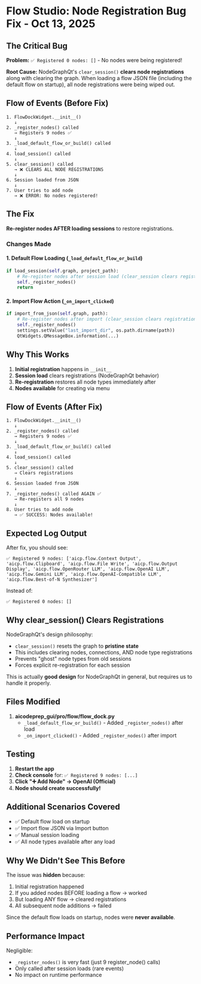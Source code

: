# Flow Studio: Node Registration Bug Fix - Oct 13, 2025

## The Critical Bug

**Problem:** `✅ Registered 0 nodes: []` - No nodes were being registered!

**Root Cause:** NodeGraphQt's `clear_session()` **clears node registrations** along with clearing the graph. When loading a flow JSON file (including the default flow on startup), all node registrations were being wiped out.

## Flow of Events (Before Fix)

```
1. FlowDockWidget.__init__()
   ↓
2. _register_nodes() called
   → Registers 9 nodes ✅
   ↓
3. _load_default_flow_or_build() called
   ↓
4. load_session() called
   ↓
5. clear_session() called
   → ❌ CLEARS ALL NODE REGISTRATIONS
   ↓
6. Session loaded from JSON
   ↓
7. User tries to add node
   → ❌ ERROR: No nodes registered!
```

## The Fix

**Re-register nodes AFTER loading sessions** to restore registrations.

### Changes Made

#### 1. Default Flow Loading (`_load_default_flow_or_build`)

```python
if load_session(self.graph, project_path):
    # Re-register nodes after session load (clear_session clears registrations)
    self._register_nodes()
    return
```

#### 2. Import Flow Action (`_on_import_clicked`)

```python
if import_from_json(self.graph, path):
    # Re-register nodes after import (clear_session clears registrations)
    self._register_nodes()
    settings.setValue("last_import_dir", os.path.dirname(path))
    QtWidgets.QMessageBox.information(...)
```

## Why This Works

1. **Initial registration** happens in `__init__`
2. **Session load** clears registrations (NodeGraphQt behavior)
3. **Re-registration** restores all node types immediately after
4. **Nodes available** for creating via menu

## Flow of Events (After Fix)

```
1. FlowDockWidget.__init__()
   ↓
2. _register_nodes() called
   → Registers 9 nodes ✅
   ↓
3. _load_default_flow_or_build() called
   ↓
4. load_session() called
   ↓
5. clear_session() called
   → Clears registrations
   ↓
6. Session loaded from JSON
   ↓
7. _register_nodes() called AGAIN ✅
   → Re-registers all 9 nodes
   ↓
8. User tries to add node
   → ✅ SUCCESS: Nodes available!
```

## Expected Log Output

After fix, you should see:

```
✅ Registered 9 nodes: ['aicp.flow.Context Output', 'aicp.flow.Clipboard', 'aicp.flow.File Write', 'aicp.flow.Output Display', 'aicp.flow.OpenRouter LLM', 'aicp.flow.OpenAI LLM', 'aicp.flow.Gemini LLM', 'aicp.flow.OpenAI-Compatible LLM', 'aicp.flow.Best-of-N Synthesizer']
```

Instead of:

```
✅ Registered 0 nodes: []
```

## Why clear_session() Clears Registrations

NodeGraphQt's design philosophy:

- `clear_session()` resets the graph to **pristine state**
- This includes clearing nodes, connections, AND node type registrations
- Prevents "ghost" node types from old sessions
- Forces explicit re-registration for each session

This is actually **good design** for NodeGraphQt in general, but requires us to handle it properly.

## Files Modified

1. **aicodeprep_gui/pro/flow/flow_dock.py**
   - `_load_default_flow_or_build()` - Added `_register_nodes()` after load
   - `_on_import_clicked()` - Added `_register_nodes()` after import

## Testing

1. **Restart the app**
2. **Check console** for: `✅ Registered 9 nodes: [...]`
3. **Click "➕ Add Node" → OpenAI (Official)**
4. **Node should create successfully!**

## Additional Scenarios Covered

- ✅ Default flow load on startup
- ✅ Import flow JSON via Import button
- ✅ Manual session loading
- ✅ All node types available after any load

## Why We Didn't See This Before

The issue was **hidden** because:

1. Initial registration happened
2. If you added nodes BEFORE loading a flow → worked
3. But loading ANY flow → cleared registrations
4. All subsequent node additions → failed

Since the default flow loads on startup, nodes were **never available**.

## Performance Impact

Negligible:

- `_register_nodes()` is very fast (just 9 register_node() calls)
- Only called after session loads (rare events)
- No impact on runtime performance
